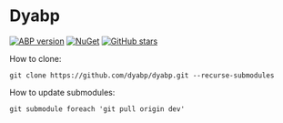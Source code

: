 # Dyabp
[![ABP version](https://img.shields.io/badge/dynamic/xml?style=flat-square&color=yellow&label=abp&query=//Project/PropertyGroup/AbpPackageVersion&url=https://raw.githubusercontent.com/dyabp/dyabp/dev/Directory.Build.props)](https://abp.io)
[![NuGet](https://img.shields.io/nuget/v/Dyabp.LanguageManagement.Domain.Shared.svg?style=flat-square)](https://www.nuget.org/packages/Dyabp.LanguageManagement.Domain.Shared/)
[![GitHub stars](https://img.shields.io/github/stars/dyabp/dyabp.svg?style=social)](https://github.com/dyabp/dyabp)
<!-- [![NuGet Download](https://img.shields.io/nuget/dt/Dyabp.LanguageManagement.Domain.Shared.svg?style=flat-square)](https://www.nuget.org/packages/Dyabp.LanguageManagement.Domain.Shared/) -->

How to clone:
```git
git clone https://github.com/dyabp/dyabp.git --recurse-submodules
```

How to update submodules:
```git
git submodule foreach 'git pull origin dev'
```